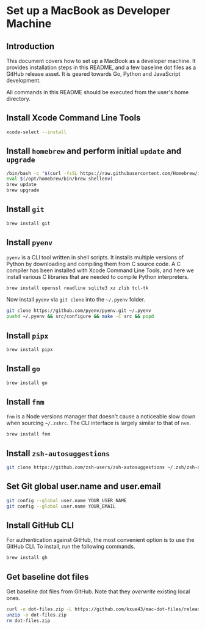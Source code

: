 # Set up a MacBook as Developer Machine

## Introduction

This document covers how to set up a MacBook as a developer machine. It provides installation steps in this README,
and a few baseline dot files as a GitHub release asset. It is geared towards Go, Python and JavaScript development.

All commands in this README should be executed from the user's home directory.

## Install Xcode Command Line Tools

```bash
xcode-select --install
```

## Install `homebrew` and perform initial `update` and `upgrade`

```bash
/bin/bash -c "$(curl -fsSL https://raw.githubusercontent.com/Homebrew/install/HEAD/install.sh)"
eval $(/opt/homebrew/bin/brew shellenv)
brew update
brew upgrade
```

## Install `git`

```bash
brew install git
```

## Install `pyenv`

`pyenv` is a CLI tool written in shell scripts. It installs multiple versions of Python by downloading and
compiling them from C source code. A C compiler has been installed with Xcode Command Line Tools,
and here we install various C libraries that are needed to compile Python interpreters. 

```bash
brew install openssl readline sqlite3 xz zlib tcl-tk
```

Now install `pyenv` via `git clone` into the `~/.pyenv` folder.

```bash
git clone https://github.com/pyenv/pyenv.git ~/.pyenv
pushd ~/.pyenv && src/configure && make -C src && popd
```

## Install `pipx`

```bash
brew install pipx
```

## Install `go`

```bash
brew install go
```

## Install `fnm`

`fnm` is a Node versions manager that doesn't cause a noticeable slow down when sourcing `~/.zshrc`.
The CLI interface is largely similar to that of `nvm`.

```bash
brew install fnm
```

## Install `zsh-autosuggestions`

```bash
git clone https://github.com/zsh-users/zsh-autosuggestions ~/.zsh/zsh-autosuggestions
```

## Set Git global user.name and user.email

```bash
git config --global user.name YOUR_USER_NAME
git config --global user.name YOUR_EMAIL
```

## Install GitHub CLI

For authentication against GitHub, the most convenient option is to use the GitHub CLI. To install, run the
following commands.

```bash
brew install gh
```

## Get baseline dot files

Get baseline dot files from GitHub. Note that they _overwrite_ existing local ones.

```bash
curl -o dot-files.zip -L https://github.com/kxue43/mac-dot-files/releases/latest/download/dot-files.zip
unzip -o dot-files.zip
rm dot-files.zip
```
